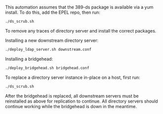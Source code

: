 This automation assumes that the 389-ds package is available via a yum install.  To do this,
add the EPEL repo, then run:
```sh
./ds_scrub.sh
```
To remove any traces of directory server and install the correct packages.

Installing a new downstream directory server:
```sh
./deploy_ldap_server.sh downstream.conf
```

Installing a bridgehead:
```sh
./deploy_bridgehead.sh bridgehead.conf
```

To replace a directory server instance in-place on a host, first run:
```sh
./ds_scrub.sh
```

After the bridgehead is replaced, all downstream servers must be reinstalled as above for
replication to continue.  All directory servers should continue working while the bridgehead is down in the meantime.
